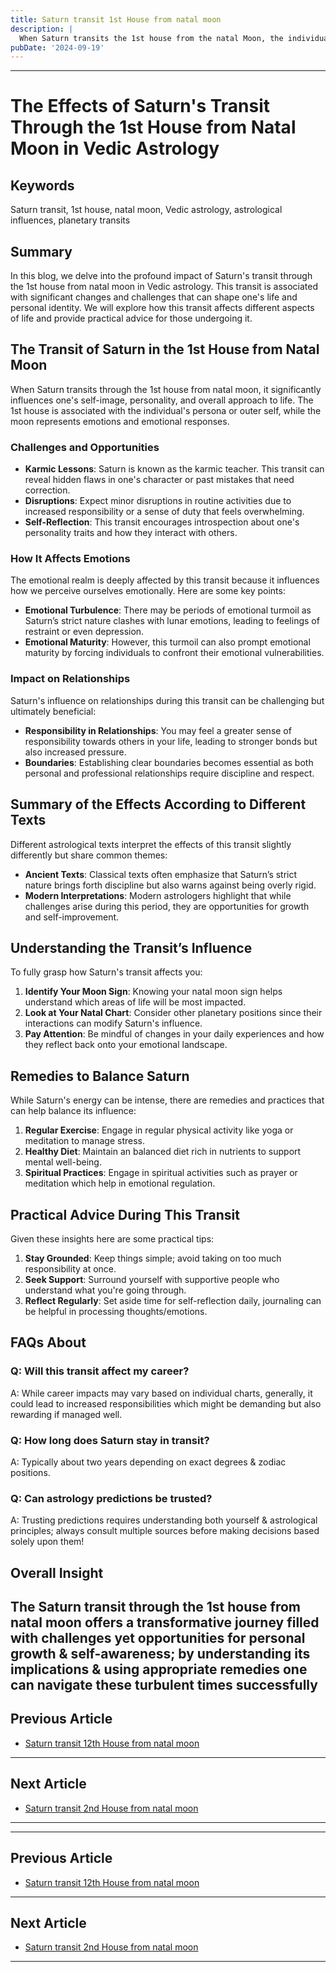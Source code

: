 ```yaml
---
title: Saturn transit 1st House from natal moon
description: |
  When Saturn transits the 1st house from the natal Moon, the individual may face severe challenges, including health issues, financial strain, and isolation. This period can bring about fear, danger from accidents, and significant losses in personal and professional life.
pubDate: '2024-09-19'
---
```


---

# The Effects of Saturn's Transit Through the 1st House from Natal Moon in Vedic Astrology

## Keywords
Saturn transit, 1st house, natal moon, Vedic astrology, astrological influences, planetary transits

## Summary
In this blog, we delve into the profound impact of Saturn's transit through the 1st house from natal moon in Vedic astrology. This transit is associated with significant changes and challenges that can shape one's life and personal identity. We will explore how this transit affects different aspects of life and provide practical advice for those undergoing it.

## The Transit of Saturn in the 1st House from Natal Moon

When Saturn transits through the 1st house from natal moon, it significantly influences one's self-image, personality, and overall approach to life. The 1st house is associated with the individual's persona or outer self, while the moon represents emotions and emotional responses.

### Challenges and Opportunities
- **Karmic Lessons**: Saturn is known as the karmic teacher. This transit can reveal hidden flaws in one's character or past mistakes that need correction.
- **Disruptions**: Expect minor disruptions in routine activities due to increased responsibility or a sense of duty that feels overwhelming.
- **Self-Reflection**: This transit encourages introspection about one's personality traits and how they interact with others.

### How It Affects Emotions
The emotional realm is deeply affected by this transit because it influences how we perceive ourselves emotionally. Here are some key points:

- **Emotional Turbulence**: There may be periods of emotional turmoil as Saturn’s strict nature clashes with lunar emotions, leading to feelings of restraint or even depression.
- **Emotional Maturity**: However, this turmoil can also prompt emotional maturity by forcing individuals to confront their emotional vulnerabilities.

### Impact on Relationships
Saturn's influence on relationships during this transit can be challenging but ultimately beneficial:

- **Responsibility in Relationships**: You may feel a greater sense of responsibility towards others in your life, leading to stronger bonds but also increased pressure.
- **Boundaries**: Establishing clear boundaries becomes essential as both personal and professional relationships require discipline and respect.

## Summary of the Effects According to Different Texts

Different astrological texts interpret the effects of this transit slightly differently but share common themes:

- **Ancient Texts**: Classical texts often emphasize that Saturn’s strict nature brings forth discipline but also warns against being overly rigid.
- **Modern Interpretations**: Modern astrologers highlight that while challenges arise during this period, they are opportunities for growth and self-improvement.

## Understanding the Transit’s Influence

To fully grasp how Saturn's transit affects you:
1. **Identify Your Moon Sign**: Knowing your natal moon sign helps understand which areas of life will be most impacted.
2. **Look at Your Natal Chart**: Consider other planetary positions since their interactions can modify Saturn's influence.
3. **Pay Attention**: Be mindful of changes in your daily experiences and how they reflect back onto your emotional landscape.

## Remedies to Balance Saturn

While Saturn's energy can be intense, there are remedies and practices that can help balance its influence:

1. **Regular Exercise**: Engage in regular physical activity like yoga or meditation to manage stress.
2. **Healthy Diet**: Maintain an balanced diet rich in nutrients to support mental well-being.
3. **Spiritual Practices**: Engage in spiritual activities such as prayer or meditation which help in emotional regulation.

## Practical Advice During This Transit

Given these insights here are some practical tips:

1. **Stay Grounded**: Keep things simple; avoid taking on too much responsibility at once.
2. **Seek Support**: Surround yourself with supportive people who understand what you're going through.
3. **Reflect Regularly**: Set aside time for self-reflection daily, journaling can be helpful in processing thoughts/emotions.

## FAQs About

### Q: Will this transit affect my career? 
A: While career impacts may vary based on individual charts, generally, it could lead to increased responsibilities which might be demanding but also rewarding if managed well.

### Q: How long does Saturn stay in transit?
A: Typically about two years depending on exact degrees & zodiac positions.

### Q: Can astrology predictions be trusted?
A: Trusting predictions requires understanding both yourself & astrological principles; always consult multiple sources before making decisions based solely upon them!

## Overall Insight
The Saturn transit through the 1st house from natal moon offers a transformative journey filled with challenges yet opportunities for personal growth & self-awareness; by understanding its implications & using appropriate remedies one can navigate these turbulent times successfully
---

## Previous Article
- [Saturn transit 12th House from natal moon](200712_Saturn_transit_12th_House_from_natal_moon.md)

---

## Next Article
- [Saturn transit 2nd House from natal moon](200702_Saturn_transit_2nd_House_from_natal_moon.md)

---
---

## Previous Article
- [Saturn transit 12th House from natal moon](200712_Saturn_transit_12th_House_from_natal_moon.md)

---

## Next Article
- [Saturn transit 2nd House from natal moon](200702_Saturn_transit_2nd_House_from_natal_moon.md)

---
